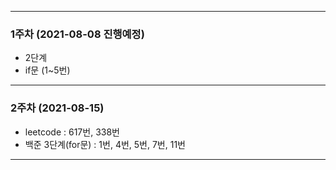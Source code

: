 ---------------------------------------
### 1주차 (2021-08-08 진행예정)
- 2단계
- if문 (1~5번)
----------------------------------------
### 2주차 (2021-08-15)
- leetcode : 617번, 338번
- 백준 3단계(for문) : 1번, 4번, 5번, 7번, 11번 
----------------------------------------
